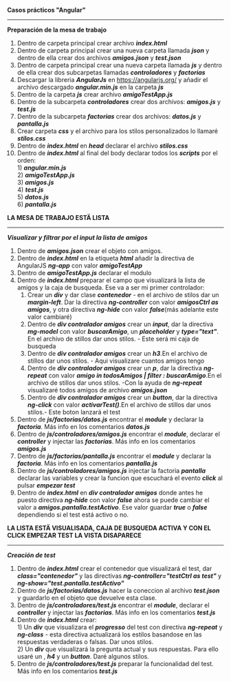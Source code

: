 **Casos prácticos "Angular"**<hr>
 <a>**Preparación de la mesa de trabajo**</a>
1.  Dentro de carpeta principal crear archivo ***index.html***
2.  Dentro de carpeta principal crear una nueva carpeta llamada ***json*** y dentro de ella crear dos archivos ***amigos.json*** y ***test.json***
3.  Dentro de carpeta principal crear una nueva carpeta llamada ***js*** y dentro de ella crear dos subcarpetas llamadas ***controladores*** y ***factorias***
4.  Descargar la libreria ***AngularJs*** en https://angularjs.org/ y añadir el archivo descargado ***angular.min.js*** en la carpeta ***js***
5.  Dentro de la carpeta ***js*** crear archivo ***amigoTestApp.js***
6.  Dentro de la subcarpeta ***controladores*** crear dos archivos: ***amigos.js*** y ***test.js***
7.  Dentro de la subcarpeta ***factorias*** crear dos archivos: ***datos.js*** y ***pantalla.js***
8.  Crear carpeta ***css*** y el archivo para los stilos personalizados lo llamaré ***stilos.css***
9.  Dentro de ***index.html*** en ***head*** declarar el archivo ***stilos.css***
10. Dentro de ***index.html***  al final del body declarar todos los ***scripts*** por el orden:<br>
        1) ***angular.min.js***<br>
        2) ***amigoTestApp.js***<br>
        3) ***amigos.js***<br>
        4) ***test.js***<br>
        5) ***datos.js***<br>
        6) ***pantalla.js***<br>
        
**LA MESA DE TRABAJO ESTÄ LISTA**<hr>
<a>***Visualizar y filtrar por el input la lista de amigos***</a>
1.  Dentro de ***amigos.json*** crear el objeto con amigos.
2.  Dentro de ***index.html*** en la etiqueta ***html*** añadir la directiva de AngularJS ***ng-app*** con valor ***amigoTestApp***
3.  Dentro de ***amigoTestApp.js*** declarar el modulo
4.  Dentro de ***index.html*** preparar el campo que visualizará la lista de amigos y la caja de busqueda. Ese va a ser mi primer controlador:<br>
    1) Crear un ***div*** y dar clase ***contenedor*** - en el archivo de stilos dar un ***margin-left***. Dar la directiva ***ng-controller*** con valor ***amigosCtrl  as amigos***, y otra directiva ***ng-hide*** con valor ***false***(más adelante este valor cambiaré)<br>
    2) Dentro de ***div contralador amigos*** crear un ***input***, dar la directiva ***mg-model*** con valor ***buscarAmigo***, un ***placeholder*** y ***type="text"***. En el archivo de stillos dar unos stilos. - Este será mi caja de busqueda<br>
    3) Dentro de ***div contralador amigos*** crear un ***h3***.En el archivo de stillos dar unos stilos. - Aqui visualizare cuantos amigos tengo<br>
    4) Dentro de ***div contralador amigos*** crear un ***p***, dar la directiva ***ng-repeat*** con valor ***amigo in todosAmigos | filter : buscarAmigo***.En el archivo de stillos dar unos stilos. -Con la ayuda de ***ng-repeat*** visualizaré todos amigos de archivo ***amigos.json***<br>
    5) Dentro de ***div contralador amigos*** crear un ***button***, dar la directiva ***ng-click*** con valor ***activarTest()***.En el archivo de stillos dar unos stilos.- Este boton lanzará el test<br>
5.  Dentro de ***js/factorias/datos.js*** encontrar el ***module*** y  declarar la ***factoria***. Más info en los comentarios ***datos.js***
6.  Dentro de ***js/controladores/amigos.js*** encontrar el ***module***, declarar el ***controller*** y injectar las ***factorias***. Más info en los comentarios ***amigos.js***
7.  Dentro de ***js/factorias/pantalla.js*** encontrar el ***module*** y  declarar la ***factoria***. Más info en los comentarios ***pantalla.js***
8.  Dentro de ***js/controladores/amigos.js*** injectar la factoria ***pantalla*** declarar las variables y crear la funcion que escuchará el evento ***click*** al pulsar ***empezar test***
9.  Dentro de ***index.html*** en ***div contralador amigos*** donde antes he puesto directiva ***ng-hide*** con valor ***false*** ahora se puede cambiar el valor a ***amigos.pantalla.testActivo***. Ese valor guardar ***true*** o ***false*** dependiendo si el test está activo o no. <br>

**LA LISTA ESTÄ VISUALISADA, CAJA DE BUSQUEDA ACTIVA Y CON EL CLICK EMPEZAR TEST LA VISTA DISAPARECE**<hr>
<a>***Creación de test***</a>
1. Dentro de ***index.html*** crear el contenedor que visualizará el test, dar ***class="contenedor"*** y las directivas ***ng-controller="testCtrl as test"*** y ***ng-show="test.pantalla.testActivo"***
2. Dentro de ***js/factorias/datos.js*** hacer la coneccion al archivo ***test.json*** y guardarlo en el objeto que devuelve esta clase.
3. Dentro de ***js/controladores/test.js*** encontrar el ***module***, declarar el ***controller*** y injectar las ***factorias***. Más info en los comentarios ***test.js***
4. Dentro de ***index.html*** crear:<br>
        1) Un ***div*** que visualizara el ***progresso*** del test con directiva ***ng-repeat*** y ***ng-class*** - esta directiva actualizará los estilos basandose en las respuestas verdaderas o falsas. Dar unos stilos.<br>
        2) Un ***div*** que visualizará la pregunta actual y sus respuestas. Para ello usaré un , ***h4*** y un ***button***. Daré algunos stilos.
5. Dentro de ***js/controladores/test.js*** preparar la funcionalidad del test. Más info en los comentarios ***test.js***



        







